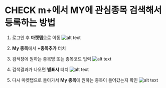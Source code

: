 # CHECK m+에서 MY에 관심종목 검색해서 등록하는 방법

1. 로그인 후 **마켓탭**으로 이동
 ![alt text](https://github.com/jwahn/ksc_ojt_2023/blob/4509c46251550046dde6299d6d96d887ec5fe713/%EA%B3%BC%EC%A0%9C/3%EC%A1%B0/%EA%B3%BC%EC%A0%9C3_%EB%A7%A4%EB%89%B4%EC%96%BC/img/check%20m1.jpg)


2. **My 종목**에서 **+종목추가** 터치


3. 검색창에 원하는 종목명 또는 종목코드 입력
 ![alt text](https://github.com/jwahn/ksc_ojt_2023/blob/4509c46251550046dde6299d6d96d887ec5fe713/%EA%B3%BC%EC%A0%9C/3%EC%A1%B0/%EA%B3%BC%EC%A0%9C3_%EB%A7%A4%EB%89%B4%EC%96%BC/img/check%20m2.jpg)


4. 검색결과가 나오면 **별표시** 터치
![alt text](https://github.com/jwahn/ksc_ojt_2023/blob/bd36967e40f3c0ecf92c1a822e197ac33fb9d5c2/%EA%B3%BC%EC%A0%9C/3%EC%A1%B0/%EA%B3%BC%EC%A0%9C3_%EB%A7%A4%EB%89%B4%EC%96%BC/img/check%20m3.jpg)


5. 다시 마켓탭으로 돌아가서 **My 종목**에 원하는 종목이 들어갔는지 확인
![alt text](https://github.com/jwahn/ksc_ojt_2023/blob/bd36967e40f3c0ecf92c1a822e197ac33fb9d5c2/%EA%B3%BC%EC%A0%9C/3%EC%A1%B0/%EA%B3%BC%EC%A0%9C3_%EB%A7%A4%EB%89%B4%EC%96%BC/img/check%20m4.jpg)


